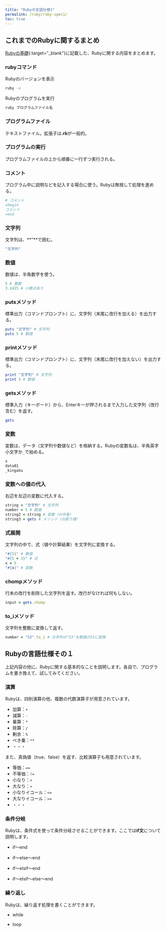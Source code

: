 ```yaml
---
title: "Rubyの言語仕様1"
permalink: /ruby/ruby-spec1/
toc: true
---
```

## これまでのRubyに関するまとめ
[Rubyの基礎](/archives/ruby/ruby-basics/){:target="_blank"}に記載した、Rubyに関する内容をまとめます。

### rubyコマンド
Rubyのバージョンを表示

```bash
ruby -v
```

Rubyのプログラムを実行
```bash
ruby プログラムファイル名
```

### プログラムファイル
テキストファイル。拡張子は<strong>.rb</strong>が一般的。

### プログラムの実行
プログラムファイルの上から順番に一行ずつ実行される。

### コメント
プログラム中に説明などを記入する場合に使う。Rubyは無視して処理を進める。
```ruby
# コメント
=begin
コメント
=end
```

### 文字列
文字列は、**"**で囲む。

```ruby
"文字列"
```

### 数値
数値は、半角数字を使う。

```ruby
5 # 整数
3.1415 # 小数点あり
```

### putsメソッド
標準出力（コマンドプロンプト）に、文字列（末尾に改行を加える）を出力する。

```ruby
puts "文字列" # 文字列
puts 5 # 数値
```

### printメソッド
標準出力（コマンドプロンプト）に、文字列（末尾に改行を加えない）を出力する。

```ruby
print "文字列" # 文字列
print 5 # 数値
```

### getsメソッド
標準入力（キーボード）から、Enterキーが押されるまで入力した文字列（改行含む）を返す。

```ruby
gets
```

### 変数
変数は、データ（文字列や数値など）を格納する。Rubyの変数名は、半角英字小文字か`_`で始める。

```ruby
x
data01
_kingaku
```

### 変数への値の代入
右辺を左辺の変数に代入する。

```ruby
string = "文字列" # 文字列
number = 5 # 数値
string2 = string # 変数（の中身）
string3 = gets # メソッド（の戻り値）
```

### 式展開
文字列の中で、式（値や計算結果）を文字列に変換する。

```ruby
"#{5}" # 数値
"#{5 + 3}" # 式
x = 5
"#{x}" # 変数
```

### chompメソッド
行末の改行を削除した文字列を返す。改行がなければ何もしない。

```ruby
input = gets.chomp
```

### to_iメソッド
文字列を整数に変換して返す。

```ruby
number = "53".to_i # 文字列の"53"を数値の53に変換
```

## Rubyの言語仕様その１
上記内容の他に、Rubyに関する基本的なことを説明します。各自で、プログラムを書き換えて、試してみてください。

### 演算
Rubyは、四則演算の他、複数の代数演算子が用意されています。

- 加算：`+`
- 減算：`-`
- 乗算：`*`
- 除算：`/`
- 剰余：`%`
- べき乗：`**`
- ・・・

また、真偽値（true、false）を返す、比較演算子も用意されています。

- 等価：`==`
- 不等価：`!=`
- 小なり：`<`
- 大なり：`>`
- 小なりイコール：`<=`
- 大なりイコール：`>=`
- ・・・

### 条件分岐
Rubyは、条件式を使って条件分岐させることができます。ここでは**if文**について説明します。

- if〜end

- if〜else〜end

- if〜elsif〜end

- if〜elsif〜else〜end

### 繰り返し
Rubyは、繰り返す処理を書くことができます。

- while

- loop
